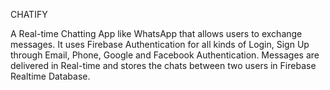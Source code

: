 CHATIFY

A Real-time Chatting App like WhatsApp that allows users to exchange messages. 
It uses Firebase Authentication for all kinds of Login, Sign Up through Email, Phone, Google and Facebook Authentication. 
Messages are delivered in Real-time and stores the chats between two users in Firebase Realtime Database. 

